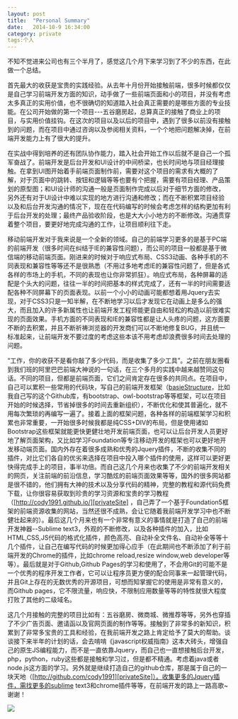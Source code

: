 ```yaml
---
layout: post
title:  "Personal Summary"
date:   2014-10-9 16:34:00
category: private
tags:个人
---
```


不知不觉进来公司也有三个半月了，感觉这几个月下来学习到了不少的东西，在此做一个总结。

首先最大的收获是宝贵的实践经验。从去年十月份开始接触前端，很多时候都仅仅是自己学习前端开发方面的知识，动手做了一些前端页面和小的项目，并没有考虑太多真正的实用价值，也不很确切的知道踏入社会真正需要的是哪些方面的专业技能。在公司开始做的第一个项目---五谷磨房起，总算真正的接触了商业上的项目，与实用价值挂钩。在这次的项目以及以后的项目中，遇到了很多以前没有接触到的问题，而在项目中通过咨询以及参阅相关资料，一个个地把问题解决掉，在前端开发能力上有了很大的提升。

在实战中得到培养的还有团队协作能力，踏入社会开始工作以后就不是自己一个孤军奋战了。前端开发是后台开发和UI设计的中间桥梁，也长时间地与项目经理接触。在拿到UI图开始着手前端页面制作前，需要对这个项目的需求有大概的了解，对于页面中的跳转、按钮和逻辑等等也要有个把握，需要有项目经理、产品策划的原型图；和UI设计师的沟通一般是页面制作完成以后对于细节方面的修改，另外还有对于UI设计中难以实现的地方进行沟通和修改；而在不断积累项目经验以及和后台开发沟通的情况下，现在在代码编写的时候会考虑怎样的结构更加有利于后台开发的处理；最终产品验收阶段，也是大大小小地方的不断修改。沟通贯穿着整个项目，要更好地完成沟通的工作，让项目顺利往下走。

移动前端开发对于我来说是一个全新的领域。自己的前端学习更多的是基于PC端的前端开发（很多时间在纠结于IE的兼容性问题），而公司的项目一般都是基于微信端的移动前端页面。刚进来的时候对于响应式布局、CSS3动画、各种手机的不同表现和兼容性等等还不是很熟悉（不用过多地考虑IE的兼容性问题了，但是各式各样的市场上的手机，不同的表现也让你非常抓狂）。响应式布局，各种屏幕的适配是个头大的问题，往往一半的时间把基本的样式完成了，还有一半的时间需要适配各种不同屏幕下的页面表现。以前一个小小的动画可能都想着用Jquery去实现，对于CSS3只是一知半解，在不断地学习以后才发现它在动画上是多么的强大，而且加入的许多新属性也让前端开发工程师能更自由和轻松的构造以前很难实现的页面效果。手机方面的不同表现和IE的兼容性都是让人头疼的问题，这方面要不断的去积累，并且不断祈祷浏览器的开发商们可以不断地修复BUG，并且统一标准起来，让前端开发不要过度的考虑这些本该不用考虑却浪费很多时间去处理的问题。

“工作，你的收获不是看你敲了多少代码，而是收集了多少工具”。之前在朋友圈看到我们班的阿里巴巴前端大神说的一句话，在三个多月的实践中越来越赞同这句话。不同的项目，但都是前端页面，它们之间肯定存在很多的共同点。在项目中，自己可以累积一些常用的代码块，写自己的前端开发框架（[basieStructure][basieStructureForSomeFrontPage]，比如我自己写的这个Github库，有bootstrap、owl-bootstrap等等框架，可以在项目开始的时候选择，节省掉很多的时间去重新组织），不断优化和使其普遍化，就不用每次繁琐的再编写一遍了。接着上面的框架问题，各种各样的前端框架学习和积累也非常重要，一开始很多时候我都是纯CSS+DIV的布局，但是使用诸如Bootstrap这些框架就能更快更健壮地开发前端页面，也可以让后台开发人员更好地了解页面架构，又比如学习Foundation等专注移动开发的框架也可以更好地开发移动端页面。国内外存在着很多成熟和优秀的Jquery插件，不断的收集不同的插件，对比它们各自的优劣来选择在项目中投入哪个插件的使用，这样可以更好更快得完成手上的项目，事半功倍。而自己这几个月来也收集了不少的前端开发相关的网页，关注前端的前沿信息，学习酷炫的前端页面效果等等，国外的很多网站都是很不错的，他们拥有大神的技术以及分享代码的精神，完整的教程和源代码免费下载，让你很容易获取到珍贵的学习资源和宝贵的学习教程（[http://cody1991.github.io/][privateSite] ，自己弄了一个基于Foundation5框架的前端资源收集的网站，当然还很不成熟，会让它随着我前端开发学习中也不断健壮起来的）。最后这几个月来也有一个非常有意义的事情就是打造了自己的前端开发神器--Sublime text3，外观的不断修改，以及各种插件的加入，比如HTML,CSS,JS代码的格式化插件，颜色高亮、自动补全文件名、自动补全等等十几个插件，让自己在编写代码的时候更加得心应手（在此期间也不断添加了利于前端开发的Chrome的插件，比如chrome reload,resize window,web developer等等）。最后就是对于Github,Github Pages的学习和使用了，不会用Git的可能不是一个优秀的程序开发工作者，它可以让程序员更方便的配合同事来一起管理代码，并且Git上存在的无数优秀的开源项目，可想而知掌握它的使用是非常有意义的，而Github pages，它不限流量，响应快，不限制应用数量等等的特性就很大程度打败了其他的二级域名。

这几个月接触的完整的项目比如有：五谷磨房、微商城、微推荐等等，另外也穿插了不少广告页面、邀请函以及官网页面的制作等等。接触到了非常多的新知识，积累到了非常多宝贵的工具和经验，在我前端开发之路上肯定给予了莫大的帮助。谈谈接下来半年的计划的话，会去啃啃《javascript权威指南》这本大砖头，增强自己的原生JS编程能力，而不是一直依靠Jquery，而自己也一直想接触后台开发，php，python，ruby这些都是接触和学习过，但是都不精通。考虑着java或者node.js这方面的学习。另外就是继续打造自己的github仓库，那是属于自己的一块天地（[http://github.com/cody1991][privateSite]）。收集更多的Jquery插件，需找更多的sublime text3和chrome插件等等，在前端开发的路上一路高歌~谢谢！ 



<img src="{{site.url}}sysutangzxBlog/source/2014-10-09-summary.jpg">




[basieStructureForSomeFrontPage]:    https://github.com/cody1991/basieStructureForSomeFrontPage
[privateSite]: http://cody1991.github.io/ 
